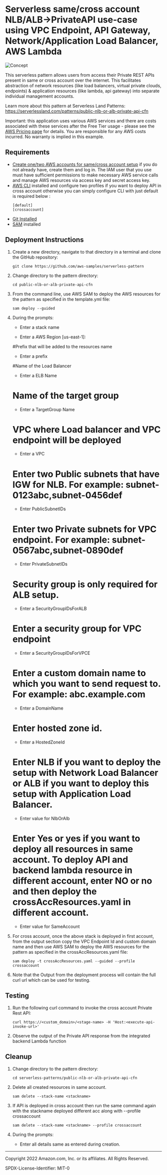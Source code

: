 # Serverless same/cross account NLB/ALB->PrivateAPI use-case using VPC Endpoint, API Gateway, Network/Application Load Balancer, AWS Lambda
![Concept](./flow.png)

This serverless pattern allows users from access their Private REST APIs present in same or cross account over the internet. This facilitates abstraction of network resources (like load balancers, virtual private clouds, endpoints) & application resources (like lambda, api gateway) into separate  individual management accounts.

Learn more about this pattern at Serverless Land Patterns: https://serverlessland.com/patterns/public-nlb-or-alb-private-api-cfn

Important: this application uses various AWS services and there are costs associated with these services after the Free Tier usage - please see the [AWS Pricing page](https://aws.amazon.com/pricing/) for details. You are responsible for any AWS costs incurred. No warranty is implied in this example.

## Requirements
* [Create one/two AWS accounts for same/cross account setup](https://portal.aws.amazon.com/gp/aws/developer/registration/index.html) if you do not already have, create them and log in. The IAM user that you use must have sufficient permissions to make necessary AWS service calls and manage AWS resources via access key and secret access key.
* [AWS CLI](https://docs.aws.amazon.com/cli/latest/userguide/install-cliv2.html) installed and configure two profiles if you want to deploy API in cross account otherwise you can simply configure CLI with just default is required below :
    ```
    [default]
    [crossaccount]
    ```
* [Git Installed](https://git-scm.com/book/en/v2/Getting-Started-Installing-Git)
* [SAM](https://docs.aws.amazon.com/serverless-application-model/latest/developerguide/serverless-sam-cli-install.html) installed

## Deployment Instructions

1. Create a new directory, navigate to that directory in a terminal and clone the GitHub repository:
    ``` 
    git clone https://github.com/aws-samples/serverless-pattern
    ```
1. Change directory to the pattern directory:
    ```
    cd public-nlb-or-alb-private-api-cfn
    ```
1. From the command line, use AWS SAM to deploy the AWS resources for the pattern as specified in the template.yml file:
    ```
    sam deploy --guided
    ```
1. During the prompts:

    - Enter a stack name
	
    - Enter a AWS Region [us-east-1]: 
	
    #Prefix that will be added to the resources name
    - Enter a prefix

    #Name of the Load Balancer
	- Enter a ELB Name

    # Name of the target group
	- Enter a TargetGroup Name

    # VPC where Load balancer and VPC endpoint will be deployed
	- Enter a VPC

    # Enter two Public subnets that have IGW for NLB. For example: subnet-0123abc,subnet-0456def
	- Enter PublicSubnetIDs

    # Enter two Private subnets for VPC endpoint. For example: subnet-0567abc,subnet-0890def
	- Enter PrivateSubnetIDs 
	
    # Security group is only required for ALB setup.
    - Enter a SecurityGroupIDsForALB

    # Enter a security group for VPC endpoint 
	- Enter a SecurityGroupIDsForVPCE
	
    # Enter a custom domain name to which you want to send request to. For example: abc.example.com
    - Enter a DomainName
	
    # Enter hosted zone id. 
    - Enter a HostedZoneId

    # Enter NLB if you want to deploy the setup with Network Load Balancer or ALB if you want to deploy this setup with Application Load Balancer.
	- Enter value for NlbOrAlb
	
    # Enter Yes or yes if you want to deploy all resources in same account. To deploy API and backend lambda resource in different account, enter NO or no and then deploy the crossAccResources.yaml in different account.
    - Enter value for SameAccount

1. For cross account, once the above stack is deployed in first account, from the output section copy the VPC Endpoint Id and custom domain name and then use AWS SAM to deploy the AWS resources for the pattern as specified in the crossAccResources.yaml file:
    ```
    sam deploy -t crossAccResources.yaml --guided --profile crossaccount
    ```

1. Note that the Output from the deployment process will contain the full curl url which can be used for testing.

## Testing

1. Run the following curl command to invoke the cross account Private Rest API:
    ```
    curl https://<custom_domain>/<stage-name> -H 'Host:<execute-api-invoke-url>'
    ```

2. Observe the output of the Private API response from the integrated backend Lambda function

## Cleanup
 
1. Change directory to the pattern directory:
    ```
    cd serverless-patterns/public-nlb-or-alb-private-api-cfn
    ```
1. Delete all created resources in same account.
    ```
    sam delete --stack-name <stackname>
    ```
    
1. If API is deployed in cross account then run the same command again with the stackname deployed different acc along with --profile crossaccount
    ```
    sam delete --stack-name <stackname> --profile crossaccount

1. During the prompts:
    * Enter all details same as entered during creation.

----
Copyright 2022 Amazon.com, Inc. or its affiliates. All Rights Reserved.

SPDX-License-Identifier: MIT-0
